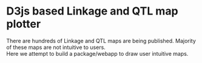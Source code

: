 # D3js based Linkage and QTL map plotter

There are hundreds of Linkage and QTL maps are being published. Majority of these maps are not intuitive to users. <br>
Here we attempt to build a package/webapp to draw user intuitive maps. 
